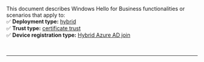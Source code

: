 This document describes Windows Hello for Business functionalities or scenarios that apply to:\
✅ **Deployment type:** [hybrid](../identity-protection/hello-for-business/hello-how-it-works-technology.md#hybrid-deployment)\
✅ **Trust type:** [certificate trust](../identity-protection/hello-for-business/hello-how-it-works-technology.md#certificate-trust)\
✅ **Device registration type:** [Hybrid Azure AD join](../identity-protection/hello-for-business/hello-how-it-works-technology.md#hybrid-azure-ad-join)

<br>

---
